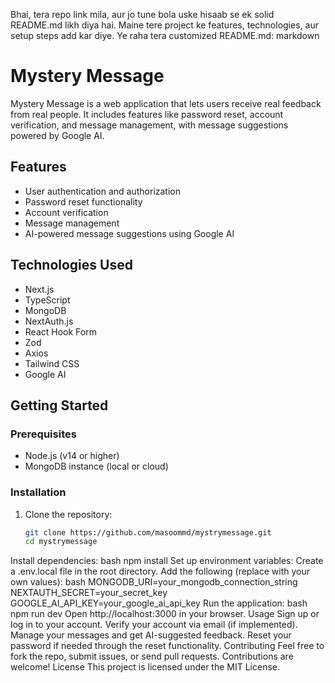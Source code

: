 Bhai, tera repo link mila, aur jo tune bola uske hisaab se ek solid README.md likh diya hai. Maine tere project ke features, technologies, aur setup steps add kar diye. Ye raha tera customized README.md:
markdown
# Mystery Message

Mystery Message is a web application that lets users receive real feedback from real people. It includes features like password reset, account verification, and message management, with message suggestions powered by Google AI.

## Features

- User authentication and authorization
- Password reset functionality
- Account verification
- Message management
- AI-powered message suggestions using Google AI

## Technologies Used

- Next.js
- TypeScript
- MongoDB
- NextAuth.js
- React Hook Form
- Zod
- Axios
- Tailwind CSS
- Google AI

## Getting Started

### Prerequisites

- Node.js (v14 or higher)
- MongoDB instance (local or cloud)

### Installation

1. Clone the repository:
   ```bash
   git clone https://github.com/masoommd/mystrymessage.git
   cd mystrymessage
Install dependencies:
bash
npm install
Set up environment variables:
Create a .env.local file in the root directory.
Add the following (replace with your own values):
bash
MONGODB_URI=your_mongodb_connection_string
NEXTAUTH_SECRET=your_secret_key
GOOGLE_AI_API_KEY=your_google_ai_api_key
Run the application:
bash
npm run dev
Open http://localhost:3000 in your browser.
Usage
Sign up or log in to your account.
Verify your account via email (if implemented).
Manage your messages and get AI-suggested feedback.
Reset your password if needed through the reset functionality.
Contributing
Feel free to fork the repo, submit issues, or send pull requests. Contributions are welcome!
License
This project is licensed under the MIT License.
